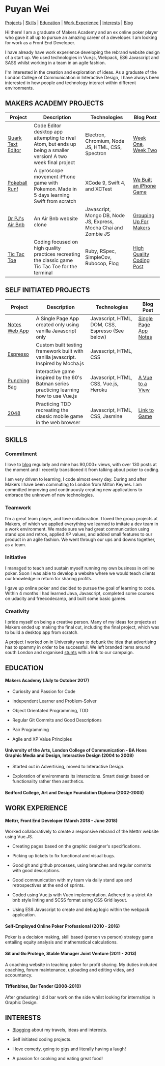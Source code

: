 # Puyan Wei

[Projects](#projects) | [Skills](#skills) |  [Education](#eduction) | [Work Experience](#experience) | [Interests](#interests) | [Blog](https://thep-log.blogspot.co.uk/)

Hi there! I am a graduate of Makers Academy and an ex online poker player who gave it all up to pursue an amazing career of a developer. I am looking for work as a Front End Developer.

I have already have work experience developing the rebrand website design of a start up. We used technologies in Vue.js, Webpack, ES6 Javascript and SASS whilst working in a team in an agile fashion.

I'm interested in the creation and exploration of ideas. As a graduate of the London College of Communication in Interactive Design, I have always been interested in how people and technology interact within different environments.



## MAKERS ACADEMY PROJECTS

Project | Description | Technologies | Blog Post
------- | ----------- | ------------ | ------
[Quark Text Editor](https://github.com/puyanwei/quark-text-editor) | Code Editor desktop app attempting to rival Atom, but ends up being a smaller version! A two week final project| Electron, Chromium, Node JS, HTML, CSS, Spectron | [Week One](https://thep-log.blogspot.co.uk/2017/10/makers-week-eleven-final-project-lets.html), [Week Two](https://thep-log.blogspot.co.uk/2017/10/makers-week-twelve-final-project-we.html)
[Pokeball Run!](https://github.com/puyanwei/pokeball) | A gyroscope movement iPhone game with Pokemon. Made in 5 days learning Swift from scratch| XCode 9, Swift 4, and XCTest | [We Built an iPhone Game](https://thep-log.blogspot.co.uk/2017/10/makers-week-nine-we-built-iphone-game.html)
[Dr PJ's Air Bnb](https://github.com/puyanwei/DrPJsMakersBnB) | An Air Bnb website clone | Javascript, Mongo DB, Node JS, Express, Mocha Chai and Zombie JS | [Grouping Up For Makers](https://thep-log.blogspot.co.uk/2017/09/makers-week-six-grouping-up-for-makers.html)
[Tic Tac Toe](https://github.com/puyanwei/Tic-Tac-Toe) | Coding focused on high quality practices recreating the classic game Tic Tac Toe for the terminal | Ruby, RSpec, SimpleCov, Rubocop, Flog | [High Quality Coding Post](https://thep-log.blogspot.co.uk/2017/10/makers-week-ten-top-quality-code-innit.html)


## SELF INITIATED PROJECTS

Project | Description | Technologies | Blog Post
------- | ----------- | ------------ | ------
[Notes Web App](https://github.com/puyanwei/Notes-App-SPA) | A Single Page App created only using vanilla Javascript only | Javascript, HTML, DOM, CSS, Espresso (See below) | [Single Page App Notes](https://thep-log.blogspot.co.uk/2018/01/single-page-app-write-note.html)
[Espresso](https://github.com/puyanwei/espresso) | Custom built testing framework built with vanilla javascript. Inspired by Mocha.js | Javascript, HTML, CSS |
[Punching Bag](https://github.com/puyanwei/punching-bag) | Interactive game inspired by the 60's Batman series practicing learning how to use Vue.js | Javascript, HTML, CSS, Vue.js, Heroku | [A Vue to a View](https://thep-log.blogspot.co.uk/2018/02/a-vue-to-view-punchbag-game.html)
[2048](https://github.com/puyanwei/2048) | Practicing TDD recreating the classic mobile game in the web browser | Javascript, HTML, CSS, Jasmine | [Link to Game](https://puyanwei.github.io/2048/)


## SKILLS

### Commitment

I love to [blog](https://thep-log.blogspot.co.uk/) regularly and mine has 90,000+ views, with over 130 posts at the moment and I recently transitioned it from talking about poker to coding.

I am very driven to learning, I code almost every day. During and after Makers I have been commuting to London from Milton Keynes. I am committed improving and continuously creating new applications to embrace the unknown of new technologies.

### Teamwork

I’m a great team player, and love collaboration. I loved the group projects at Makers, of which we applied everything we learned to imitate a dev team in a work environment. We made sure we had great communication using stand ups and retros, applied XP values, and added small features to our product in an agile fashion. We went through our ups and downs together, as a team.

### Initiative

I managed to teach and sustain myself running my own business in online poker. Soon I was able to develop a website where we would teach clients our knowledge in return for sharing profits.

I gave up online poker and decided to pursue the goal of learning to code. Within 4 months I had learned Java, Javascript, completed some courses on udacity and freecodecamp, and built some basic games.

### Creativity

I pride myself on being a creative person. Many of my ideas for projects at Makers ended up making the final cut, including the final project, which was to build a desktop app from scratch.

A project I worked on in University was to debunk the idea that advertising has to spammy in order to be successful. We left branded items around south London and organised [stunts](https://www.youtube.com/watch?v=Ry-25_HDpWs) with a link to our campaign.


## EDUCATION

#### Makers Academy (July to October 2017)
- Curiosity and Passion for Code

- Independent Learner and Problem-Solver

- Object Orientated Programming, TDD

- Regular Git Commits and Good Descriptions

- Pair Programming

- Agile and XP Value Principles

#### University of the Arts, London College of Communication - BA Hons Graphic Media and Design, Interactive Design (2004 to 2008)
- Started out in Advertising, moved to Interactive Design.

- Exploration of environments its interactions. Smart design based on functionality rather then aesthetics.

#### Bedford College, Art and Design Foundation Diploma (2002-2003)


## WORK EXPERIENCE

#### Mettrr, Front End Developer (March 2018 - June 2018)

Worked collaboratively to create a responsive rebrand of the Mettrr website using Vue.JS.

- Creating pages based on the graphic designer's specifications.

- Picking up tickets to fix functional and visual bugs.

- Good git and github processes, using branches and regular commits with good descriptions.

- Good communication with my team via daily stand ups and retrospectives at the end of sprints.

- Coded using Vue.js with Vuex implementation. Adhered to a strict Air bnb style linting and SCSS format using CSS Grid layout.

- Using ES6 Javascript to create and debug logic within the webpack application.



#### Self-Employed Online Poker Professional (2010 - 2016)
Poker is a decision making, skill based (person vs person) strategy game entailing equity analysis and mathematical calculations.

#### Sit and Go Protege, Stable Manager Joint Venture (2011 - 2013)
A coaching website in teaching poker for profit sharing. My duties included coaching, forum maintenance, uploading and editing vides, and accountancy.

#### Tiffenbites, Bar Tender (2008-2010)
After graduating I did bar work on the side whilst looking for internships in Graphic Design.

## INTERESTS
- [Blogging](https://thep-log.blogspot.co.uk/) about my travels, ideas and interests.

- Self initiated coding projects.

- I love comedy, going to gigs and literally having a laugh!

- A passion for cooking and eating great food!
